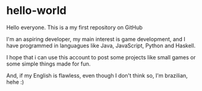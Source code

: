 # hello-world

Hello everyone. This is a my first repository on GitHub

I'm an aspiring developer, my main interest is game development, and I have programmed in languagues like Java, JavaScript, Python and Haskell.

I hope that i can use this account to post some projects like small games or some simple things made for fun.

And, if my English is flawless, even though I don't think so, I'm brazilian, hehe :)
